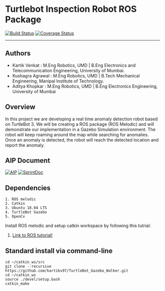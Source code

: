 # Turtlebot Inspection Robot ROS Package
[![Build Status](https://travis-ci.org/kartikv97/Turtlebot_Inspection_Robot.svg?branch=master)](https://travis-ci.org/kartikv97/Turtlebot_Inspection_Robot)
[![Coverage Status](https://coveralls.io/repos/github/kartikv97/Turtlebot_Inspection_Robot/badge.svg?branch=master)](https://coveralls.io/github/kartikv97/Turtlebot_Inspection_Robot?branch=master)

---
## Authors
* Kartik Venkat : M.Eng Robotics, UMD | B.Eng Electronics and Telecommunication Engineering, University of Mumbai.
* Kushagra Agrawal : M.Eng Robotics, UMD | B.Tech Mechanical Engineering, Manipal Institute of Technology.
* Aditya Khopkar : M.Eng Robotics, UMD | B.Eng Electronics Engineering, University of Mumbai 

## Overview

In this project we are developing a real time anomaly detection robot based on TurtleBot 3. 
We will be creating a ROS package (ROS Melodic) and will demonstrate our implementation in a 
Gazebo Simulation environment. The robot will keep roaming around the map while searching for 
anomalies. Once an anomaly is detected, the robot will reach the detected location and report
the anomaly. 

## AIP Document
[![AIP](https://img.shields.io/badge/AIP-Click%20Here-red)](https://docs.google.com/spreadsheets/d/1gK6UU1C03G-Nt6Inuk5zHCRxUzo2bpcLRpkTf8MvC3I/edit?usp=sharing)
[![SprintDoc](https://img.shields.io/badge/SprintDoc-Click%20Here-red)](https://docs.google.com/document/d/1NFZc3CICtRCiKvu_DC-juLE--KWvMurhhtYTClnU67w/edit?usp=sharing)

## Dependencies
```
1. ROS melodic
2. Catkin
3. Ubuntu 18.04 LTS
4. TurtleBot Gazebo
5. OpenCv
```
Install ROS melodic and setup catkin workspace by following this tutrial:
1. [Link to ROS tutorial!](http://wiki.ros.org/ROS/Tutorials/InstallingandConfiguringROSEnvironment)

## Standard install via command-line
```
cd ~/catkin_ws/src
git clone --recursive https://github.com/kartikv97/TurtleBot_Gazebo_Walker.git
cd ~/catkin_ws
source ./devel/setup.bash
catkin_make
```
